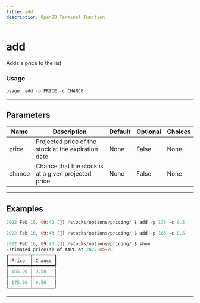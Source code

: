 ```yaml
---
title: add
description: OpenBB Terminal Function
---
```


# add

Adds a price to the list

### Usage

```python
usage: add -p PRICE -c CHANCE
```

---

## Parameters

| Name | Description | Default | Optional | Choices |
| ---- | ----------- | ------- | -------- | ------- |
| price | Projected price of the stock at the expiration date | None | False | None |
| chance | Chance that the stock is at a given projected price | None | False | None |
---

## Examples

```python
2022 Feb 16, 09:42 (🦋) /stocks/options/pricing/ $ add -p 175 -c 0.5

2022 Feb 16, 09:43 (🦋) /stocks/options/pricing/ $ add -p 165 -c 0.5

2022 Feb 16, 09:43 (🦋) /stocks/options/pricing/ $ show
Estimated price(s) of AAPL at 2022-05-20
┏━━━━━━━━┳━━━━━━━━┓
┃ Price  ┃ Chance ┃
┡━━━━━━━━╇━━━━━━━━┩
│ 165.00 │ 0.50   │
├────────┼────────┤
│ 175.00 │ 0.50   │
└────────┴────────┘
```

---

